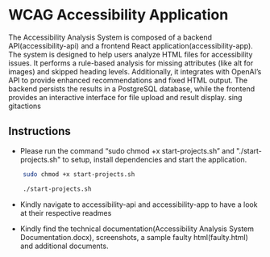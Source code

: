 # WCAG Accessibility Application
The Accessibility Analysis System is composed of a backend API(accessibility-api) and a frontend React application(accessibility-app). The system is designed to help users analyze HTML files for accessibility issues. It performs a rule-based analysis for missing attributes (like alt for images) and skipped heading levels. Additionally, it integrates with OpenAI’s API to provide enhanced recommendations and fixed HTML output. The backend persists the results in a PostgreSQL database, while the frontend provides an interactive interface for file upload and result display. sing gitactions

## Instructions
- Please run the command “sudo chmod +x start-projects.sh”  and "./start-projects.sh" to setup, install dependencies and start the application.

``` bash
    sudo chmod +x start-projects.sh
```

``` bash
    ./start-projects.sh
```

- Kindly navigate to accessibility-api and accessibility-app to have a look at their respective readmes

- Kindly find the technical documentation(Accessibility Analysis System Documentation.docx), screenshots, a sample faulty html(faulty.html) and additional documents.